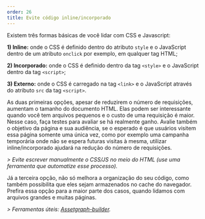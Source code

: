 ```yaml
---
order: 26
title: Evite código inline/incorporado
---
```


Existem três formas básicas de você lidar com CSS e Javascript:

**1) Inline:** onde o CSS é definido dentro do atributo `style` e o JavaScript dentro de um atributo `onclick` por exemplo, em qualquer tag HTML;

**2) Incorporado:** onde o CSS é definido dentro da tag `<style>` e o JavaScript dentro da tag `<script>`;

**3) Externo:** onde o CSS é carregado na tag `<link>` e o JavaScript através do atributo `src` da tag `<script>`.

As duas primeiras opções, apesar de reduzirem o número de requisições, aumentam o tamanho do documento HTML. Elas podem ser interessante quando você tem arquivos pequenos e o custo de uma requisição é maior. Nesse caso, faça testes para avaliar se há realmente ganho. Avalie também o objetivo da página e sua audiência, se o esperado é que usuários visitem essa página somente uma única vez, como por exemplo uma campanha temporária onde não se espera futuras visitas à mesma, utilizar inline/incorporado ajudará na redução do número de requisições.

*> Evite escrever manualmente o CSS/JS no meio do HTML (use uma ferramenta que automatize esse processo).*

Já a terceira opção, não só melhora a organização do seu código, como também possibilita que eles sejam armazenados no cache do navegador. Prefira essa opção para a maior parte dos casos, quando lidamos com arquivos grandes e muitas páginas.

*> Ferramentas úteis: [Assetgraph-builder](https://github.com/One-com/assetgraph-builder).*
